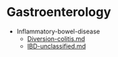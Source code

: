 
# Gastroenterology

- Inflammatory-bowel-disease
  - [Diversion-colitis.md](./Diversion-colitis.md)
  - [IBD-unclassified.md](./IBD-unclassified.md)
